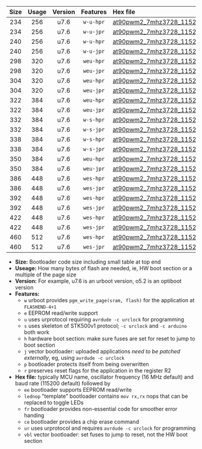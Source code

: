 |Size|Usage|Version|Features|Hex file|
|:-:|:-:|:-:|:-:|:--|
|234|256|u7.6|`w-u-hpr`|[at90pwm2_7mhz3728_115200bps_ur.hex](https://raw.githubusercontent.com/stefanrueger/urboot/main/bootloaders/at90pwm2/fcpu_7mhz3728/115200_bps/at90pwm2_7mhz3728_115200bps_ur.hex)|
|234|256|u7.6|`w-u-jpr`|[at90pwm2_7mhz3728_115200bps_ur_vbl.hex](https://raw.githubusercontent.com/stefanrueger/urboot/main/bootloaders/at90pwm2/fcpu_7mhz3728/115200_bps/at90pwm2_7mhz3728_115200bps_ur_vbl.hex)|
|240|256|u7.6|`w-u-hpr`|[at90pwm2_7mhz3728_115200bps_lednop_ur.hex](https://raw.githubusercontent.com/stefanrueger/urboot/main/bootloaders/at90pwm2/fcpu_7mhz3728/115200_bps/at90pwm2_7mhz3728_115200bps_lednop_ur.hex)|
|240|256|u7.6|`w-u-jpr`|[at90pwm2_7mhz3728_115200bps_lednop_ur_vbl.hex](https://raw.githubusercontent.com/stefanrueger/urboot/main/bootloaders/at90pwm2/fcpu_7mhz3728/115200_bps/at90pwm2_7mhz3728_115200bps_lednop_ur_vbl.hex)|
|298|320|u7.6|`weu-hpr`|[at90pwm2_7mhz3728_115200bps_ee_ur.hex](https://raw.githubusercontent.com/stefanrueger/urboot/main/bootloaders/at90pwm2/fcpu_7mhz3728/115200_bps/at90pwm2_7mhz3728_115200bps_ee_ur.hex)|
|298|320|u7.6|`weu-jpr`|[at90pwm2_7mhz3728_115200bps_ee_ur_vbl.hex](https://raw.githubusercontent.com/stefanrueger/urboot/main/bootloaders/at90pwm2/fcpu_7mhz3728/115200_bps/at90pwm2_7mhz3728_115200bps_ee_ur_vbl.hex)|
|304|320|u7.6|`weu-hpr`|[at90pwm2_7mhz3728_115200bps_ee_lednop_ur.hex](https://raw.githubusercontent.com/stefanrueger/urboot/main/bootloaders/at90pwm2/fcpu_7mhz3728/115200_bps/at90pwm2_7mhz3728_115200bps_ee_lednop_ur.hex)|
|304|320|u7.6|`weu-jpr`|[at90pwm2_7mhz3728_115200bps_ee_lednop_ur_vbl.hex](https://raw.githubusercontent.com/stefanrueger/urboot/main/bootloaders/at90pwm2/fcpu_7mhz3728/115200_bps/at90pwm2_7mhz3728_115200bps_ee_lednop_ur_vbl.hex)|
|322|384|u7.6|`weu-hpr`|[at90pwm2_7mhz3728_115200bps_ee_lednop_fr_ur.hex](https://raw.githubusercontent.com/stefanrueger/urboot/main/bootloaders/at90pwm2/fcpu_7mhz3728/115200_bps/at90pwm2_7mhz3728_115200bps_ee_lednop_fr_ur.hex)|
|322|384|u7.6|`weu-jpr`|[at90pwm2_7mhz3728_115200bps_ee_lednop_fr_ur_vbl.hex](https://raw.githubusercontent.com/stefanrueger/urboot/main/bootloaders/at90pwm2/fcpu_7mhz3728/115200_bps/at90pwm2_7mhz3728_115200bps_ee_lednop_fr_ur_vbl.hex)|
|332|384|u7.6|`w-s-hpr`|[at90pwm2_7mhz3728_115200bps.hex](https://raw.githubusercontent.com/stefanrueger/urboot/main/bootloaders/at90pwm2/fcpu_7mhz3728/115200_bps/at90pwm2_7mhz3728_115200bps.hex)|
|332|384|u7.6|`w-s-jpr`|[at90pwm2_7mhz3728_115200bps_vbl.hex](https://raw.githubusercontent.com/stefanrueger/urboot/main/bootloaders/at90pwm2/fcpu_7mhz3728/115200_bps/at90pwm2_7mhz3728_115200bps_vbl.hex)|
|338|384|u7.6|`w-s-hpr`|[at90pwm2_7mhz3728_115200bps_lednop.hex](https://raw.githubusercontent.com/stefanrueger/urboot/main/bootloaders/at90pwm2/fcpu_7mhz3728/115200_bps/at90pwm2_7mhz3728_115200bps_lednop.hex)|
|338|384|u7.6|`w-s-jpr`|[at90pwm2_7mhz3728_115200bps_lednop_vbl.hex](https://raw.githubusercontent.com/stefanrueger/urboot/main/bootloaders/at90pwm2/fcpu_7mhz3728/115200_bps/at90pwm2_7mhz3728_115200bps_lednop_vbl.hex)|
|350|384|u7.6|`weu-hpr`|[at90pwm2_7mhz3728_115200bps_ee_lednop_fr_ce_ur.hex](https://raw.githubusercontent.com/stefanrueger/urboot/main/bootloaders/at90pwm2/fcpu_7mhz3728/115200_bps/at90pwm2_7mhz3728_115200bps_ee_lednop_fr_ce_ur.hex)|
|350|384|u7.6|`weu-jpr`|[at90pwm2_7mhz3728_115200bps_ee_lednop_fr_ce_ur_vbl.hex](https://raw.githubusercontent.com/stefanrueger/urboot/main/bootloaders/at90pwm2/fcpu_7mhz3728/115200_bps/at90pwm2_7mhz3728_115200bps_ee_lednop_fr_ce_ur_vbl.hex)|
|386|448|u7.6|`wes-hpr`|[at90pwm2_7mhz3728_115200bps_ee.hex](https://raw.githubusercontent.com/stefanrueger/urboot/main/bootloaders/at90pwm2/fcpu_7mhz3728/115200_bps/at90pwm2_7mhz3728_115200bps_ee.hex)|
|386|448|u7.6|`wes-jpr`|[at90pwm2_7mhz3728_115200bps_ee_vbl.hex](https://raw.githubusercontent.com/stefanrueger/urboot/main/bootloaders/at90pwm2/fcpu_7mhz3728/115200_bps/at90pwm2_7mhz3728_115200bps_ee_vbl.hex)|
|392|448|u7.6|`wes-hpr`|[at90pwm2_7mhz3728_115200bps_ee_lednop.hex](https://raw.githubusercontent.com/stefanrueger/urboot/main/bootloaders/at90pwm2/fcpu_7mhz3728/115200_bps/at90pwm2_7mhz3728_115200bps_ee_lednop.hex)|
|392|448|u7.6|`wes-jpr`|[at90pwm2_7mhz3728_115200bps_ee_lednop_vbl.hex](https://raw.githubusercontent.com/stefanrueger/urboot/main/bootloaders/at90pwm2/fcpu_7mhz3728/115200_bps/at90pwm2_7mhz3728_115200bps_ee_lednop_vbl.hex)|
|422|448|u7.6|`wes-hpr`|[at90pwm2_7mhz3728_115200bps_ee_lednop_fr.hex](https://raw.githubusercontent.com/stefanrueger/urboot/main/bootloaders/at90pwm2/fcpu_7mhz3728/115200_bps/at90pwm2_7mhz3728_115200bps_ee_lednop_fr.hex)|
|422|448|u7.6|`wes-jpr`|[at90pwm2_7mhz3728_115200bps_ee_lednop_fr_vbl.hex](https://raw.githubusercontent.com/stefanrueger/urboot/main/bootloaders/at90pwm2/fcpu_7mhz3728/115200_bps/at90pwm2_7mhz3728_115200bps_ee_lednop_fr_vbl.hex)|
|460|512|u7.6|`wes-hpr`|[at90pwm2_7mhz3728_115200bps_ee_lednop_fr_ce.hex](https://raw.githubusercontent.com/stefanrueger/urboot/main/bootloaders/at90pwm2/fcpu_7mhz3728/115200_bps/at90pwm2_7mhz3728_115200bps_ee_lednop_fr_ce.hex)|
|460|512|u7.6|`wes-jpr`|[at90pwm2_7mhz3728_115200bps_ee_lednop_fr_ce_vbl.hex](https://raw.githubusercontent.com/stefanrueger/urboot/main/bootloaders/at90pwm2/fcpu_7mhz3728/115200_bps/at90pwm2_7mhz3728_115200bps_ee_lednop_fr_ce_vbl.hex)|

- **Size:** Bootloader code size including small table at top end
- **Useage:** How many bytes of flash are needed, ie, HW boot section or a multiple of the page size
- **Version:** For example, u7.6 is an urboot version, o5.2 is an optiboot version
- **Features:**
  + `w` urboot provides `pgm_write_page(sram, flash)` for the application at `FLASHEND-4+1`
  + `e` EEPROM read/write support
  + `u` uses urprotocol requiring `avrdude -c urclock` for programming
  + `s` uses skeleton of STK500v1 protocol; `-c urclock` and `-c arduino` both work
  + `h` hardware boot section: make sure fuses are set for reset to jump to boot section
  + `j` vector bootloader: uploaded applications *need to be patched externally*, eg, using `avrdude -c urclock`
  + `p` bootloader protects itself from being overwritten
  + `r` preserves reset flags for the application in the register R2
- **Hex file:** typically MCU name, oscillator frequency (16 MHz default) and baud rate (115200 default) followed by
  + `ee` bootloader supports EEPROM read/write
  + `lednop` "template" bootloader contains `mov rx,rx` nops that can be replaced to toggle LEDs
  + `fr` bootloader provides non-essential code for smoother error handing
  + `ce` bootloader provides a chip erase command
  + `ur` uses urprotocol and requires `avrdude -c urclock` for programming
  + `vbl` vector bootloader: set fuses to jump to reset, not the HW boot section
